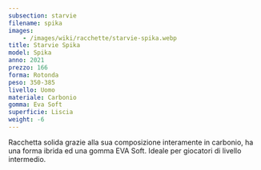 ```yaml
---
subsection: starvie
filename: spika
images:
    - /images/wiki/racchette/starvie-spika.webp
title: Starvie Spika
model: Spika
anno: 2021
prezzo: 166
forma: Rotonda
peso: 350-385
livello: Uomo
materiale: Carbonio
gomma: Eva Soft
superficie: Liscia
weight: -6
---
```

Racchetta solida grazie alla sua composizione interamente in carbonio, ha una forma ibrida ed una gomma EVA Soft. Ideale per giocatori di livello intermedio.